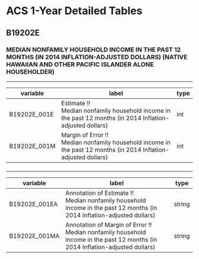# ACS 1-Year Detailed Tables

## B19202E

### MEDIAN NONFAMILY HOUSEHOLD INCOME IN THE PAST 12 MONTHS (IN 2014 INFLATION-ADJUSTED DOLLARS) (NATIVE HAWAIIAN AND OTHER PACIFIC ISLANDER ALONE HOUSEHOLDER)

___

| variable | label | type |
| ----- | ----- | ----- |
| B19202E_001E | Estimate !!<br>Median nonfamily household income in the past 12 months (in 2014 Inflation-adjusted dollars) | int |
| B19202E_001M | Margin of Error !!<br>Median nonfamily household income in the past 12 months (in 2014 Inflation-adjusted dollars) | int |
### 

___

| variable | label | type |
| ----- | ----- | ----- |
| B19202E_001EA | Annotation of Estimate !!<br>Median nonfamily household income in the past 12 months (in 2014 Inflation-adjusted dollars) | string |
| B19202E_001MA | Annotation of Margin of Error !!<br>Median nonfamily household income in the past 12 months (in 2014 Inflation-adjusted dollars) | string |

